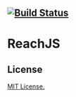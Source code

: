## [![Build Status](https://travis-ci.org/helderdiin/reachjs.svg?branch=master)](https://travis-ci.org/helderdiin/reachjs)

# ReachJS

## License

[MIT License.](https://github.com/helderdiin/reachjs/blob/master/LICENSE "MIT License")